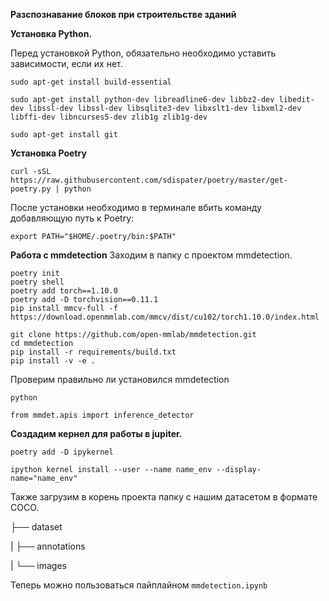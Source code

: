 **Разспознавание блоков при строительстве зданий**

**Установка Python.**

Перед установкой Python, обязательно необходимо уставить зависимости, если их нет.

`sudo apt-get install build-essential`

`sudo apt-get install python-dev libreadline6-dev libbz2-dev libedit-dev libssl-dev libssl-dev libsqlite3-dev libxslt1-dev libxml2-dev libffi-dev libncurses5-dev zlib1g zlib1g-dev`

`sudo apt-get install git`

**Установка Poetry**

`curl -sSL https://raw.githubusercontent.com/sdispater/poetry/master/get-poetry.py | python`

После установки необходимо в терминале вбить команду добавляющую путь к Poetry:

`export PATH="$HOME/.poetry/bin:$PATH"`

**Работа с mmdetection**
Заходим в папку с проектом mmdetection.

```
poetry init
poetry shell
poetry add torch==1.10.0
poetry add -D torchvision==0.11.1
pip install mmcv-full -f https://download.openmmlab.com/mmcv/dist/cu102/torch1.10.0/index.html
```
```
git clone https://github.com/open-mmlab/mmdetection.git
cd mmdetection
pip install -r requirements/build.txt
pip install -v -e .
```
Проверим правильно ли установился mmdetection

`python`

`from mmdet.apis import inference_detector`

**Создадим кернел для работы в jupiter.**

`poetry add -D ipykernel`

`ipython kernel install --user --name name_env --display-name="name_env"`

Также загрузим в корень проекта папку с нашим датасетом в формате COCO.

├── dataset

|   ├── annotations

|   └── images

Теперь можно пользоваться пайплайном `mmdetection.ipynb`
